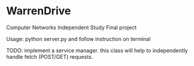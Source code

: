 # WarrenDrive

Computer Networks Independent Study Final project

Usage: python server.py and follow instruction on terminal

TODO: implement a service manager. this class will help to independently handle fetch (POST/GET) requests.

